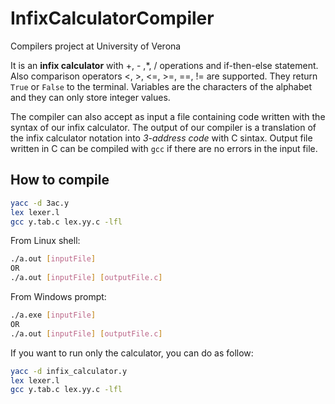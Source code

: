# InfixCalculatorCompiler
Compilers project at University of Verona

It is an **infix calculator** with +, - ,*, / operations and if-then-else statement. Also comparison operators <, >, <=, >=, ==, != are supported. They return `True` or `False` to the terminal.
Variables are the characters of the alphabet and they can only store integer values.

The compiler can also accept as input a file containing code written with the syntax of our infix calculator. The output of our compiler is a translation of the infix calculator notation into *3-address code* with C sintax. Output file written in C can be compiled with `gcc` if there are no errors in the input file.

## How to compile

```bash
yacc -d 3ac.y
lex lexer.l
gcc y.tab.c lex.yy.c -lfl
```

From Linux shell:

```bash
./a.out [inputFile]
OR
./a.out [inputFile] [outputFile.c]
```

From Windows prompt:

```bash
./a.exe [inputFile]
OR
./a.out [inputFile] [outputFile.c]
```

If you want to run only the calculator, you can do as follow:
```bash
yacc -d infix_calculator.y
lex lexer.l
gcc y.tab.c lex.yy.c -lfl
```
